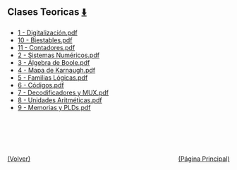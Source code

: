 
<html>
<body>
<h2>Clases Teoricas <a href="https://downgit.github.io/#/home?url=https://github.com/Apuntes-FIUBA/Apuntes-Electronica/tree/main/86 - Electrónica/8601 - Tecnica Digital/Clases Teoricas" style="font-size:20px">  ⬇️ </a></h2>
<ul>
    <li><a href="1 - Digitalización.pdf">1 - Digitalización.pdf</a></li>
    <li><a href="10 - Biestables.pdf">10 - Biestables.pdf</a></li>
    <li><a href="11 - Contadores.pdf">11 - Contadores.pdf</a></li>
    <li><a href="2 - Sistemas Numéricos.pdf">2 - Sistemas Numéricos.pdf</a></li>
    <li><a href="3 - Álgebra de Boole.pdf">3 - Álgebra de Boole.pdf</a></li>
    <li><a href="4 - Mapa de Karnaugh.pdf">4 - Mapa de Karnaugh.pdf</a></li>
    <li><a href="5 - Familias Lógicas.pdf">5 - Familias Lógicas.pdf</a></li>
    <li><a href="6 - Códigos.pdf">6 - Códigos.pdf</a></li>
    <li><a href="7 - Decodificadores y MUX.pdf">7 - Decodificadores y MUX.pdf</a></li>
    <li><a href="8 - Unidades Aritméticas.pdf">8 - Unidades Aritméticas.pdf</a></li>
    <li><a href="9 - Memorias y PLDs.pdf">9 - Memorias y PLDs.pdf</a></li>
</ul>
</body>
</html>










<br><br><br><br><br><a href="../" style="float: left">(Volver)</a> <a href="https://apuntes-fiuba.github.io/Apuntes-Electronica" style="float: right">(Página Principal)</a>
